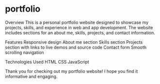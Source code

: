 # portfolio

Overview
This is a personal portfolio website designed to showcase my projects, skills, and experience in web and app development. The website includes sections for an about me, skills, projects, and contact information.


Features
Responsive design
About me section
Skills section
Projects section with links to live demos and source code
Contact form
Smooth scrolling navigation

Technologies Used
HTML
CSS
JavaScript

Thank you for checking out my portfolio website! I hope you find it informative and engaging.
